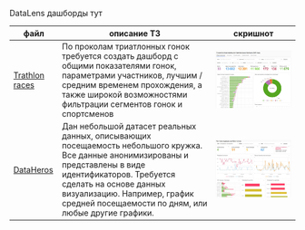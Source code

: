 DataLens дашборды тут

| файл | описание ТЗ | скришнот |
| ---- | ----------------------------------- | ----------- |
| [Trathlon races](https://datalens.yandex/qs80l6mnx79sc) | По проколам триатлонных гонок требуется создать дашборд с общими показателями гонок, параметрами участников, лучшим / средним временем прохождения, а также широкой возможностями фильтрации сегментов гонок и спортсменов | ![картинка тут](https://github.com/delffine/Pet-projects/blob/main/test_tasks/DataLens/triathlon1.jpg) | 
| [DataHeros](https://datalens.yandex/jfmj9iqus2cy5) | Дан небольшой датасет реальных данных, описывающих посещаемость небольшого кружка. Все данные анонимизированы и представлены в виде идентификаторов. Требуется сделать на основе данных визуализацию. Например, график средней посещаемости по дням, или любые другие графики. | ![картинка тут](https://github.com/delffine/Pet-projects/blob/main/test_tasks/DataLens/dataheros1.jpg) | 
